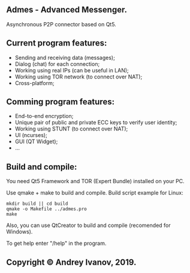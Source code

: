 ## Admes - Advanced Messenger.
Asynchronous P2P connector based on Qt5.

## Current program features:
- Sending and receiving data (messages);
- Dialog (chat) for each connection;
- Working using real IPs (can be useful in LAN);
- Working using TOR network (to connect over NAT);
- Cross-platform;

## Comming program features:
- End-to-end encryption;
- Unique pair of public and private ECC keys to verify user identity;
- Working using STUNT (to connect over NAT);
- UI (ncurses);
- GUI (QT Widget);
- ...

## Build and compile:
You need Qt5 Framework and TOR (Expert Bundle) installed on your PC.

Use qmake + make to build and compile.
Build script example for Linux:

    mkdir build || cd build
    qmake -o Makefile ../admes.pro
    make

Also, you can use QtCreator to build and compile (recomended for Windows).

To get help enter "/help" in the program.

## Copyright © Andrey Ivanov, 2019.